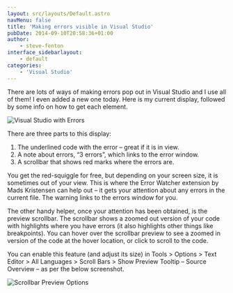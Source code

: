 ```yaml
---
layout: src/layouts/Default.astro
navMenu: false
title: 'Making errors visible in Visual Studio'
pubDate: 2014-09-10T20:58:36+01:00
author:
    - steve-fenton
interface_sidebarlayout:
    - default
categories:
    - 'Visual Studio'
---
```


There are lots of ways of making errors pop out in Visual Studio and I use all of them! I even added a new one today. Here is my current display, followed by some info on how to get each element.

![Visual Studio with Errors](https://www.stevefenton.co.uk/wp-content/uploads/2015/07/visual-studio-with-errors.png)

There are three parts to this display:

1. The underlined code with the error – great if it is in view.
2. A note about errors, “3 errors”, which links to the error window.
3. A scrollbar that shows red marks where the errors are.

You get the red-squiggle for free, but depending on your screen size, it is sometimes out of your view. This is where the Error Watcher extension by Mads Kristensen can help out – it gets your attention about any errors in the current file. The warning links to the errors window for you.

The other handy helper, once your attention has been obtained, is the preview scrollbar. The scrollbar shows a zoomed out version of your code with highlights where you have errors (it also highlights other things like breakpoints). You can hover over the scrollbar preview to see a zoomed in version of the code at the hover location, or click to scroll to the code.

You can enable this feature (and adjust its size) in Tools &gt; Options &gt; Text Editor &gt; All Languages &gt; Scroll Bars &gt; Show Preview Tooltip – Source Overview – as per the below screenshot.

![Scrollbar Preview Options](https://www.stevefenton.co.uk/wp-content/uploads/2015/07/scrollbar-preview-options.png)